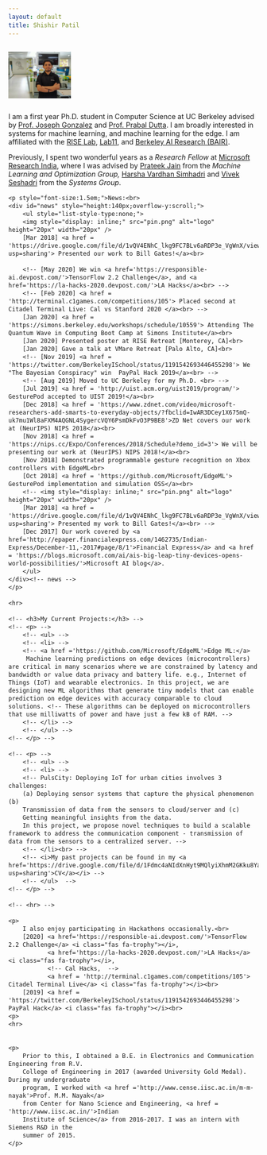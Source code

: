 ```yaml
---
layout: default
title: Shishir Patil
---
```


<!-- Shishir's Photo -->
<style type="text/css">
	.mobile{
		width : 25%;
		height: 25%;
		margin: 1em 0em;
	}
	@media only screen and (max-width: 600px) {
	  .mobile{
			width :50%;
			height:50%;
			margin: 1em 0em;
		}
	}
</style>
<div style="display: flex; justify-content: left;">
 	<img src="./img.jpg" alt="Shishir's photo" class="mobile" />
</div>


<div class="blurb">
	<!-- <h2>Hi there, I'm Shishir Patil!</h2> -->
	<p>
        I am a first year Ph.D. student in Computer Science at UC Berkeley advised by <a href='https://people.eecs.berkeley.edu/~jegonzal/'>Prof. Joseph Gonzalez</a> and <a href='https://people.eecs.berkeley.edu/~prabal/'>Prof. Prabal Dutta</a>. I am broadly interested in systems for machine learning, and machine learning for the edge. I am affiliated with the <a href ='https://rise.cs.berkeley.edu/'>RISE Lab</a>, <a href='https://lab11.eecs.berkeley.edu/'>Lab11</a>, and <a href='https://bair.berkeley.edu/'>Berkeley AI Research (BAIR)</a>. 
    </p>
    <p>
        Previously, I spent two wonderful years as a <i>Research Fellow</i> at <a href ='https://www.microsoft.com/en-us/research/lab/microsoft-research-india/'>Microsoft Research India</a>, where I was advised by <a href='http://www.prateekjain.org/'>Prateek Jain</a> from the <em>Machine Learning and Optimization Group,</em> <a href='http://harsha-simhadri.org/'>Harsha Vardhan Simhadri</a> and <a href='https://www.microsoft.com/en-us/research/people/visesha/'>Vivek Seshadri</a> from the <em>Systems Group</em>.       
        <!-- <a href="/about">Read more about my life...</a> -->
    </p>

    <p style="font-size:1.5em;">News:<br>
    <div id="news" style="height:140px;overflow-y:scroll;">
        <ul style="list-style-type:none;">
        <img style="display: inline;" src="pin.png" alt="logo" height="20px" width="20px" /> 
        [Mar 2018] <a href = 'https://drive.google.com/file/d/1vQV4ENhC_lkg9FC7BLv6aRDP3e_VgWnX/view?usp=sharing'> Presented our work to Bill Gates!</a><br>

        <!-- [May 2020] We win <a href='https://responsible-ai.devpost.com/'>TensorFlow 2.2 Challenge</a>, and <a href='https://la-hacks-2020.devpost.com/'>LA Hacks</a><br> -->
        <!-- [Feb 2020] <a href = 'http://terminal.c1games.com/competitions/105'> Placed second at Citadel Terminal Live: Cal vs Stanford 2020 </a><br> -->
        [Jan 2020] <a href = 'https://simons.berkeley.edu/workshops/schedule/10559'> Attending The Quantum Wave in Computing Boot Camp at Simons Institute</a><br>
        [Jan 2020] Presented poster at RISE Retreat [Monterey, CA]<br>
        [Jan 2020] Gave a talk at VMare Retreat [Palo Alto, CA]<br>
        <!-- [Nov 2019] <a href = 'https://twitter.com/BerkeleyISchool/status/1191542693446455298'> We "The Bayesian Conspiracy" win  PayPal Hack 2019</a><br> -->
        <!-- [Aug 2019] Moved to UC Berkeley for my Ph.D. <br> -->
        [Jul 2019] <a href = 'http://uist.acm.org/uist2019/program/'> GesturePod accepted to UIST 2019!</a><br>
        [Dec 2018] <a href = 'https://www.zdnet.com/video/microsoft-researchers-add-smarts-to-everyday-objects/?fbclid=IwAR3DCey1X675mQ-uk7mu1Wl8aFXM4AQGNL4SygercVQY6PsmDkFvO3P9BE8'>ZD Net covers our work at (NeurIPS) NIPS 2018</a><br>
        [Nov 2018] <a href = 'https://nips.cc/Expo/Conferences/2018/Schedule?demo_id=3'> We will be presenting our work at (NeurIPS) NIPS 2018!</a><br>
        [Nov 2018] Demonstrated programmable gesture recognition on Xbox controllers with EdgeML<br>
        [Oct 2018] <a href = 'https://github.com/Microsoft/EdgeML'> GesturePod implementation and simulation OSS</a><br>
        <!-- <img style="display: inline;" src="pin.png" alt="logo" height="20px" width="20px" />
        [Mar 2018] <a href = 'https://drive.google.com/file/d/1vQV4ENhC_lkg9FC7BLv6aRDP3e_VgWnX/view?usp=sharing'> Presented my work to Bill Gates!</a><br> -->
        [Dec 2017] Our work covered by <a href='http://epaper.financialexpress.com/1462735/Indian-Express/December-11,-2017#page/8/1'>Financial Express</a> and <a href = 'https://blogs.microsoft.com/ai/ais-big-leap-tiny-devices-opens-world-possibilities/'>Microsoft AI blog</a>. 
        </ul>
    </div><!-- news -->
    </p>

    <hr>

    <!-- <h3>My Current Projects:</h3> -->
    <!-- <p> -->
        <!-- <ul> -->
        <!-- <li> -->
        <!-- <a href ='https://github.com/Microsoft/EdgeML'>Edge ML:</a>
         Machine learning predictions on edge devices (microcontrollers) are critical in many scenarios where we are constrained by latency and bandwidth or value data privacy and battery life. e.g., Internet of Things (IoT) and wearable electronics. In this project, we are designing new ML algorithms that generate tiny models that can enable prediction on edge devices with accuracy comparable to cloud solutions. <!-- These algorithms can be deployed on microcontrollers that use milliwatts of power and have just a few kB of RAM. -->
        <!-- </li> -->
        <!-- </ul> -->
    <!-- </p> -->

    <!-- <p> -->
        <!-- <ul> -->
        <!-- <li> -->
        <!-- PulsCity: Deploying IoT for urban cities involves 3 challenges:
        (a) Deploying sensor systems that capture the physical phenomenon (b)
        Transmission of data from the sensors to cloud/server and (c)
        Getting meaningful insights from the data.
        In this project, we propose novel techniques to build a scalable framework to address the communication component - transmission of data from the sensors to a centralized server. -->
        <!-- </li><br> -->
        <!-- <i>My past projects can be found in my <a href='https://drive.google.com/file/d/1Fdmc4aNIdXnHyt9MQlyiXhmM2GKku8Ya/view?usp=sharing'>CV</a></i> -->
        <!-- </ul>  -->
    <!-- </p> -->

    <!-- <hr> -->

    <p>
    	I also enjoy participating in Hackathons occasionally.<br>
    	[2020] <a href='https://responsible-ai.devpost.com/'>TensorFlow 2.2 Challenge</a> <i class="fas fa-trophy"></i>,
    	       <a href='https://la-hacks-2020.devpost.com/'>LA Hacks</a> <i class="fas fa-trophy"></i>,
    	       <!-- Cal Hacks,  -->
    	       <a href = 'http://terminal.c1games.com/competitions/105'> Citadel Terminal Live</a> <i class="fas fa-trophy"></i><br>
    	[2019] <a href = 'https://twitter.com/BerkeleyISchool/status/1191542693446455298'> PayPal Hack</a> <i class="fas fa-trophy"></i><br>
    <p>
    <hr>


    <p> 
        Prior to this, I obtained a B.E. in Electronics and Communication Engineering from R.V.
        College of Engineering in 2017 (awarded University Gold Medal). During my undergraduate 
        program, I worked with <a href ='http://www.cense.iisc.ac.in/m-m-nayak'>Prof. M.M. Nayak</a>
        from Center for Nano Science and Engineering, <a href = 'http://www.iisc.ac.in/'>Indian 
        Institute of Science</a> from 2016-2017. I was an intern with Siemens R&D in the
        summer of 2015.
    </p>

</div><!-- /.blurb -->





